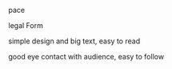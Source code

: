 pace

legal Form 

simple design and big text, easy to read

good eye contact with audience, easy to follow

